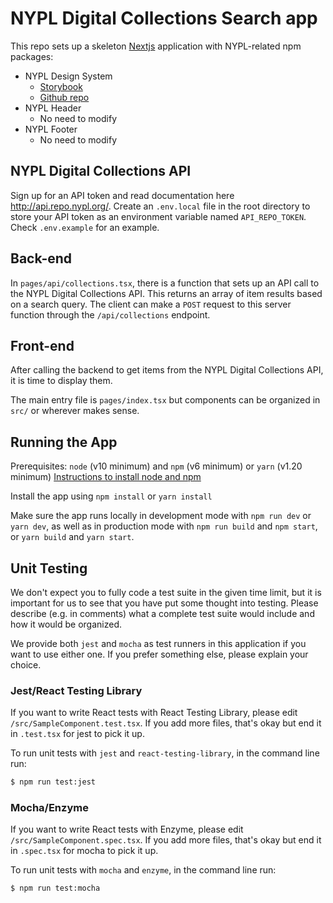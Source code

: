 # NYPL Digital Collections Search app

This repo sets up a skeleton [Nextjs](https://nextjs.org/) application with NYPL-related npm packages:

* NYPL Design System
  * [Storybook](https://nypl.github.io/nypl-design-system/storybook-static/?path=/story/introduction--page)
  * [Github repo](https://github.com/NYPL/nypl-design-system#readme)
* NYPL Header
  * No need to modify
* NYPL Footer
  * No need to modify

## NYPL Digital Collections API

Sign up for an API token and read documentation here http://api.repo.nypl.org/. Create an `.env.local` file in the root directory to store your API token as an environment variable named `API_REPO_TOKEN`. Check `.env.example` for an example.

## Back-end

In `pages/api/collections.tsx`, there is a function that sets up an API call to the NYPL Digital Collections API. This returns an array of item results based on a search query. The client can make a `POST` request to this server function through the `/api/collections` endpoint.

## Front-end

After calling the backend to get items from the NYPL Digital Collections API, it is time to display them.

The main entry file is `pages/index.tsx` but components can be organized in `src/` or wherever makes sense.

## Running the App

Prerequisites: `node` (v10 minimum) and `npm` (v6 minimum) or `yarn` (v1.20 minimum)
[Instructions to install node and npm](https://docs.npmjs.com/downloading-and-installing-node-js-and-npm)

Install the app using `npm install` or `yarn install`

Make sure the app runs locally in development mode with `npm run dev` or `yarn dev`, as well as in production mode with `npm run build` and `npm start`, or `yarn build` and `yarn start`.

## Unit Testing

We don't expect you to fully code a test suite in the given time limit, but it is important for us to see that you have put some thought into testing. Please describe (e.g. in comments) what a complete test suite would include and how it would be organized.

We provide both `jest` and `mocha` as test runners in this application if you want to use either one. If you prefer something else, please explain your choice.

### Jest/React Testing Library

If you want to write React tests with React Testing Library, please edit `/src/SampleComponent.test.tsx`. If you add more files, that's okay but end it in `.test.tsx` for jest to pick it up.

To run unit tests with `jest` and `react-testing-library`, in the command line run:

```sh
$ npm run test:jest
```
### Mocha/Enzyme

If you want to write React tests with Enzyme, please edit `/src/SampleComponent.spec.tsx`. If you add more files, that's okay but end it in `.spec.tsx` for mocha to pick it up.

To run unit tests with `mocha` and `enzyme`, in the command line run:

```sh
$ npm run test:mocha
```
